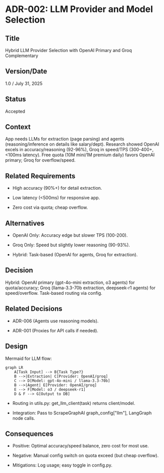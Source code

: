# ADR-002: LLM Provider and Model Selection

## Title

Hybrid LLM Provider Selection with OpenAI Primary and Groq Complementary

## Version/Date

1.0 / July 31, 2025

## Status

Accepted

## Context

App needs LLMs for extraction (page parsing) and agents (reasoning/inference on details like salary/dept). Research showed OpenAI excels in accuracy/reasoning (92-96%), Groq in speed/TPS (300-400+, <100ms latency). Free quota (10M mini/1M premium daily) favors OpenAI primary; Groq for overflow/speed.

## Related Requirements

- High accuracy (90%+) for detail extraction.

- Low latency (<500ms) for responsive app.

- Zero cost via quota; cheap overflow.

## Alternatives

- OpenAI Only: Accuracy edge but slower TPS (100-200).

- Groq Only: Speed but slightly lower reasoning (90-93%).

- Hybrid: Task-based (OpenAI for agents, Groq for extraction).

## Decision

Hybrid: OpenAI primary (gpt-4o-mini extraction, o3 agents) for quota/accuracy; Groq (llama-3.3-70b extraction, deepseek-r1 agents) for speed/overflow. Task-based routing via config.

## Related Decisions

- ADR-006 (Agents use reasoning models).

- ADR-001 (Proxies for API calls if needed).

## Design

Mermaid for LLM flow:

```mermaid
graph LR
    A[Task Input] --> B{Task Type?}
    B -->|Extraction| C[Provider: OpenAI/groq]
    C --> D[Model: gpt-4o-mini / llama-3.3-70b]
    B -->|Agent| E[Provider: OpenAI/groq]
    E --> F[Model: o3 / deepseek-r1]
    D & F --> G[Output to DB]
```

- Routing in utils.py: get_llm_client(task) returns client/model.

- Integration: Pass to ScrapeGraphAI graph_config["llm"], LangGraph node calls.

## Consequences

- Positive: Optimal accuracy/speed balance, zero cost for most use.

- Negative: Manual config switch on quota exceed (but cheap overflow).

- Mitigations: Log usage; easy toggle in config.py.
